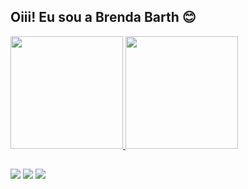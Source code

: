 ## Oiii! Eu sou a Brenda Barth 😊
 <div>
  <a href="https://github.com/bbarthf">
  <img height="180em" src="https://github-readme-stats.vercel.app/api?username=bbarthf&show_icons=true&theme=dracula&include_all_commits=true&count_private=true"/>
  <img height="180em" src="https://github-readme-stats.vercel.app/api/top-langs/?username=bbarthf&layout=compact&langs_count=7&theme=dracula"/>
</div>
  
## 

<div> 
<a href="https://instagram.com/brendabarthf" target="_blank"><img src="https://img.shields.io/badge/-Instagram-%23E4405F?style=for-the-badge&logo=instagram&logoColor=white" target="_blank"></a>
<a href = "mailto:brendabarthf@gmail.com"><img src="https://img.shields.io/badge/-Gmail-%23333?style=for-the-badge&logo=gmail&logoColor=white" target="_blank"></a>
<a href="https://www.linkedin.com/in/brenda-barth-62718816a" target="_blank"><img src="https://img.shields.io/badge/-LinkedIn-%230077B5?style=for-the-badge&logo=linkedin&logoColor=white" target="_blank"></a> 
  
 ## 
  
</div>
